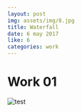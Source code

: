 ```yaml
---
layout: post
img: assets/img/8.jpg
title: Waterfall
date: 6 may 2017
like: 6
categories: work
---
```

# Work 01
![test]({{site.baseurl}}/assets/img/1.jpg "test")
